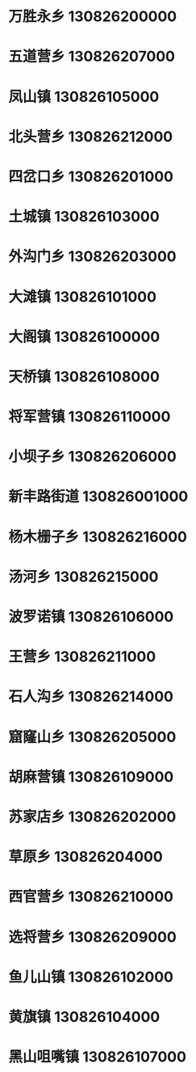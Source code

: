 # 万胜永乡 130826200000
# 五道营乡 130826207000
# 凤山镇 130826105000
# 北头营乡 130826212000
# 四岔口乡 130826201000
# 土城镇 130826103000
# 外沟门乡 130826203000
# 大滩镇 130826101000
# 大阁镇 130826100000
# 天桥镇 130826108000
# 将军营镇 130826110000
# 小坝子乡 130826206000
# 新丰路街道 130826001000
# 杨木栅子乡 130826216000
# 汤河乡 130826215000
# 波罗诺镇 130826106000
# 王营乡 130826211000
# 石人沟乡 130826214000
# 窟窿山乡 130826205000
# 胡麻营镇 130826109000
# 苏家店乡 130826202000
# 草原乡 130826204000
# 西官营乡 130826210000
# 选将营乡 130826209000
# 鱼儿山镇 130826102000
# 黄旗镇 130826104000
# 黑山咀嘴镇 130826107000
